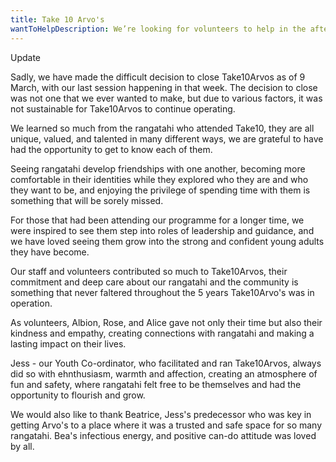 ```yaml
---
title: Take 10 Arvo's
wantToHelpDescription: We’re looking for volunteers to help in the afternoons, talk to people, and make the Take 10 Arvo's area an inviting place to be. Interested? Get in touch!
---
```


<p class="text-xl font-extrabold">
Update
</p>

Sadly, we have made the difficult decision to close Take10Arvos as of 9 March, with our last session happening in that week. The decision to close was not one that we ever wanted to make, but due to various factors, it was not sustainable for Take10Arvos to continue operating.

We learned so much from the rangatahi who attended Take10, they are all unique, valued, and talented in many different ways, we are grateful to have had the opportunity to get to know each of them.

Seeing rangatahi develop friendships with one another, becoming more comfortable in their identities while they explored who they are and who they want to be, and enjoying the privilege of spending time with them is something that will be sorely missed.

For those that had been attending our programme for a longer time, we were inspired to see them step into roles of leadership and guidance, and we have loved seeing them grow into the strong and confident young adults they have become.

Our staff and volunteers contributed so much to Take10Arvos, their commitment and deep care about our rangatahi and the community is something that never faltered throughout the 5 years Take10Arvo's was in operation.

As volunteers, Albion, Rose, and Alice gave not only their time but also their kindness and empathy, creating connections with rangatahi and making a lasting impact on their lives.

Jess - our Youth Co-ordinator, who facilitated and ran Take10Arvos, always did so with ehnthusiasm, warmth and affection, creating an atmosphere of fun and safety, where rangatahi felt free to be themselves and had the opportunity to flourish and grow.

We would also like to thank Beatrice, Jess's predecessor who was key in getting Arvo's to a place where it was a trusted and safe space for so many rangatahi. Bea's infectious energy, and positive can-do attitude was loved by all.